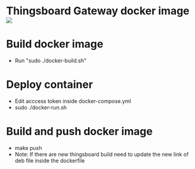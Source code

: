 # Thingsboard Gateway docker image [![](https://images.microbadger.com/badges/version/gmatheu/thingsboard-gateway.svg)](https://microbadger.com/images/gmatheu/thingsboard-gateway "Get your own version badge on microbadger.com")

# Build docker image
- Run "sudo ./docker-build.sh"

# Deploy container
- Edit acccess token inside docker-compose.yml
- sudo ./docker-run.sh

# Build and push docker image
- make push
- Note: If there are new thingsboard build need to update the new link of deb file inside the dockerfile
